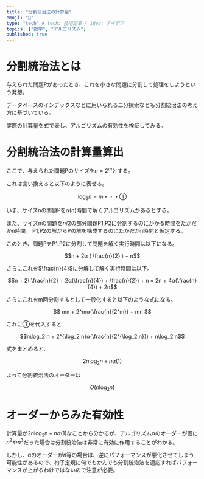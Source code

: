 ```yaml
---
title: "分割統治法の計算量"
emoji: "🐷"
type: "tech" # tech: 技術記事 / idea: アイデア
topics: ["数学", "アルゴリズム"]
published: true
---
```


# 分割統治法とは

与えられた問題Pがあったとき、これを小さな問題に分割して処理をしようという発想。

データベースのインデックスなどに用いられる二分探索なども分割統治法の考え方に基づいている。

実際の計算量を式で表し、アルゴリズムの有効性を検証してみる。

# 分割統治法の計算量算出

ここで、与えられた問題Pのサイズを$n = 2^m$とする。

これは言い換えると以下のように表せる。

$$\log_2 n = m ・・・①$$

いま、サイズnの問題Pを$α(n)$時間で解くアルゴリズムがあるとする。

また、サイズnの問題を$n/2$の部分問題P1,P2に分割するのにかかる時間をたかだかn時間。
P1,P2の解からPの解を構成するのにたかだかn時間と仮定する。

このとき、問題PをP1,P2に分割して問題を解く実行時間は以下になる。

$$n + 2α ( \frac{n}{2} ) + n$$

さらにこれを$\frac{n}{4}$に分解して解く実行時間は以下。

$$n + 2( \frac{n}{2} + 2α(\frac{n}{4}) + \frac{n}{2}) + n = 2n + 4α(\frac{n}{4}) + 2n$$

さらにこれをm回分割するとして一般化すると以下のような式になる。

$$ mn + 2^mα(\frac{n}{2^m}) + mn $$

これに①を代入すると

$$n\log_2 n + 2^{\log_2 n}α(\frac{n}{2^{\log_2 n}}) + n\log_2 n$$

式をまとめると、

$$2n\log_2 n + nα(1)$$

よって分割統治法のオーダーは

$$O(n\log_2 n)$$

# オーダーからみた有効性

計算量が$2n\log_2 n + nα(1)$なことから分かるが、アルゴリズムαのオーダーが仮に$n^2$や$n^3$だった場合は分割統治法は非常に有効に作用することがわかる。

しかし、αのオーダーが$n$等の場合は、逆にパフォーマンスが悪化させてしまう可能性があるので、杓子定規に何でもかんでも分割統治法を適応すればパフォーマンスが上がるわけではないので注意が必要。
